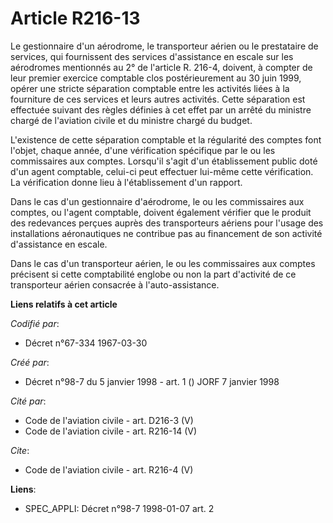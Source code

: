 # Article R216-13

Le gestionnaire d'un aérodrome, le transporteur aérien ou le prestataire de services, qui fournissent des services
d'assistance en escale sur les aérodromes mentionnés au 2° de l'article R. 216-4, doivent, à compter de leur premier exercice
comptable clos postérieurement au 30 juin 1999, opérer une stricte séparation comptable entre les activités liées à la
fourniture de ces services et leurs autres activités. Cette séparation est effectuée suivant des règles définies à cet effet
par un arrêté du ministre chargé de l'aviation civile et du ministre chargé du budget. 

L'existence de cette séparation comptable et la régularité des comptes font l'objet, chaque année, d'une vérification
spécifique par le ou les commissaires aux comptes. Lorsqu'il s'agit d'un établissement public doté d'un agent comptable,
celui-ci peut effectuer lui-même cette vérification. La vérification donne lieu à l'établissement d'un rapport. 

Dans le cas d'un gestionnaire d'aérodrome, le ou les commissaires aux comptes, ou l'agent comptable, doivent également
vérifier que le produit des redevances perçues auprès des transporteurs aériens pour l'usage des installations aéronautiques
ne contribue pas au financement de son activité d'assistance en escale. 

Dans le cas d'un transporteur aérien, le ou les commissaires aux comptes précisent si cette comptabilité englobe ou non la
part d'activité de ce transporteur aérien consacrée à l'auto-assistance.

**Liens relatifs à cet article**

_Codifié par_:

  - Décret n°67-334 1967-03-30

_Créé par_:

  - Décret n°98-7 du 5 janvier 1998 - art. 1 () JORF 7 janvier 1998

_Cité par_:

  - Code de l'aviation civile - art. D216-3 (V)
  - Code de l'aviation civile - art. R216-14 (V)

_Cite_:

  - Code de l'aviation civile - art. R216-4 (V)

**Liens**:

  - SPEC_APPLI: Décret n°98-7 1998-01-07 art. 2
